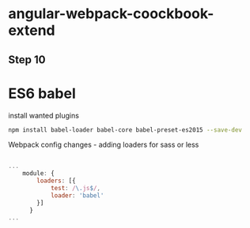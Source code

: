 angular-webpack-coockbook-extend
============

## Step 10

# ES6 babel

install wanted plugins

```sh
npm install babel-loader babel-core babel-preset-es2015 --save-dev

```

Webpack config changes - adding loaders for sass or less
```js

...
    module: {
        loaders: [{
            test: /\.js$/,
            loader: 'babel'
        }]
      }
...

```
